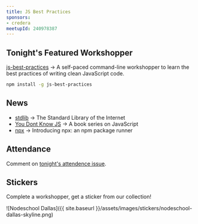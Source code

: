 ```yaml
---
title: JS Best Practices
sponsors:
- credera
meetupId: 240978387
---
```


## Tonight's Featured Workshopper

[js-best-practices](https://github.com/excellalabs/js-best-practices-workshopper) → A self-paced command-line workshopper to learn the best practices of writing clean JavaScript code.

```bash
npm install -g js-best-practices
```

## News
- [stdlib](http://polybit.com/) → The Standard Library of the Internet
- [You Dont Know JS](https://github.com/getify/You-Dont-Know-JS) → A book series on JavaScript
- [npx](https://medium.com/@maybekatz/introducing-npx-an-npm-package-runner-55f7d4bd282b) → Introducing npx: an npm package runner

## Attendance

Comment on [tonight's attendence issue](https://github.com/nodeschool/dallas/issues/108).

## Stickers

Complete a workshopper, get a sticker from our collection!

![Nodeschool Dallas]({{ site.baseurl }}/assets/images/stickers/nodeschool-dallas-skyline.png)

